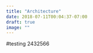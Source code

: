 ```yaml
---
title: "Architecture"
date: 2018-07-11T00:04:37-07:00
draft: true
image: ""
---
```


#testing 2432566